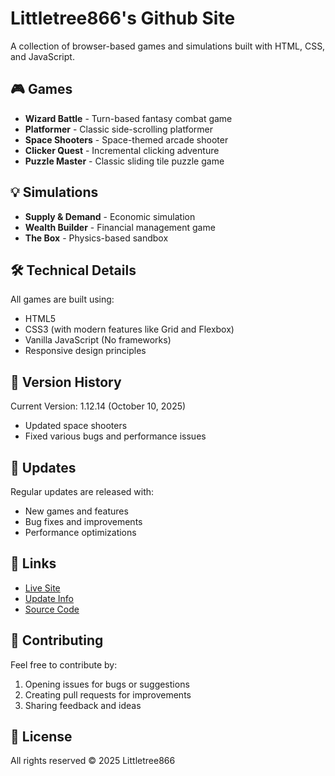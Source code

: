 # Littletree866's Github Site

A collection of browser-based games and simulations built with HTML, CSS, and JavaScript.

## 🎮 Games

- **Wizard Battle** - Turn-based fantasy combat game
- **Platformer** - Classic side-scrolling platformer
- **Space Shooters** - Space-themed arcade shooter
- **Clicker Quest** - Incremental clicking adventure
- **Puzzle Master** - Classic sliding tile puzzle game

## 💡 Simulations

- **Supply & Demand** - Economic simulation
- **Wealth Builder** - Financial management game
- **The Box** - Physics-based sandbox

## 🛠️ Technical Details

All games are built using:
- HTML5
- CSS3 (with modern features like Grid and Flexbox)
- Vanilla JavaScript (No frameworks)
- Responsive design principles

## 🔄 Version History

Current Version: 1.12.14 (October 10, 2025)
- Updated space shooters
- Fixed various bugs and performance issues

## 📅 Updates

Regular updates are released with:
- New games and features
- Bug fixes and improvements
- Performance optimizations

## 🔗 Links

- [Live Site](https://littletree866.github.io)
- [Update Info](https://littletree866.github.io/updateinfo.html)
- [Source Code](https://github.com/littletree866/website)

## 🤝 Contributing

Feel free to contribute by:
1. Opening issues for bugs or suggestions
2. Creating pull requests for improvements
3. Sharing feedback and ideas

## 📜 License

All rights reserved © 2025 Littletree866
